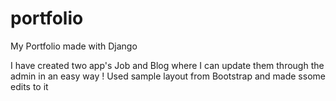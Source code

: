 # portfolio
My Portfolio made with Django

I have created two app's Job and Blog where I can update them through the admin in an easy way !
Used sample layout from Bootstrap and made ssome edits to it
